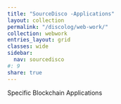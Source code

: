 ```yaml
---
title: "SourceDisco -Applications"
layout: collection
permalink: "/discolog/web-work/"
collection: webwork
entries_layout: grid
classes: wide
sidebar:
  nav: sourcedisco 
#: 9
share: true
---
```


Specific Blockchain Applications
